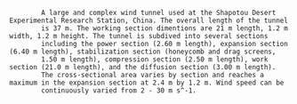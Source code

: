 
            A large and complex wind tunnel used at the Shapotou Desert Experimental Research Station, China. The overall length of the tunnel 
            is 37 m. The working section dimentions are 21 m length, 1.2 m width, 1.2 m height. The tunnel is subdived into several sections
            including the power section (2.60 m length), expansion section (6.40 m length), stabilization section (honeycomb and drag screens,
            1.50 m length), compression section (2.50 m length), work section (21.0 m length), and the diffusion section (3.00 m length).
            The cross-sectional area varies by section and reaches a maximum in the expansion section at 2.4 m by 1.2 m. Wind speed can be 
            continuously varied from 2 - 30 m s^-1.
       